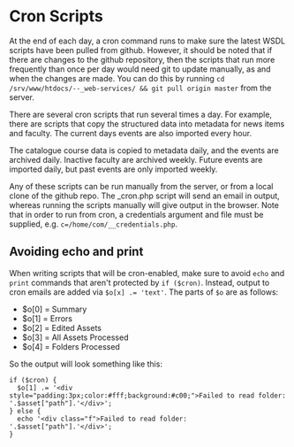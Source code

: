 # Cron Scripts

At the end of each day, a cron command runs to make sure the latest WSDL scripts have been pulled from github.
However, it should be noted that if there are changes to the github repository, then the scripts that run more frequently than once per day would need git to update manually, as and when the changes are made.
You can do this by running `cd /srv/www/htdocs/--_web-services/ && git pull origin master` from the server.

There are several cron scripts that run several times a day. For example, there are scripts that copy the structured data into metadata for news items and faculty.
The current days events are also imported every hour.

The catalogue course data is copied to metadata daily, and the events are archived daily.
Inactive faculty are archived weekly.
Future events are imported daily, but past events are only imported weekly.

Any of these scripts can be run manually from the server, or from a local clone of the github repo.
The _cron.php script will send an email in output, whereas running the scripts manually will give output in the browser.
Note that in order to run from cron, a credentials argument and file must be supplied, e.g. `c=/home/com/__credentials.php`.

## Avoiding echo and print

When writing scripts that will be cron-enabled, make sure to avoid `echo` and `print` commands that aren't protected by `if ($cron)`.
Instead, output to cron emails are added via `$o[x] .= 'text'`.
The parts of `$o` are as follows:

* $o[0] = Summary
* $o[1] = Errors
* $o[2] = Edited Assets
* $o[3] = All Assets Processed
* $o[4] = Folders Processed

So the output will look something like this:

    if ($cron) {
      $o[1] .= '<div style="padding:3px;color:#fff;background:#c00;">Failed to read folder: '.$asset["path"].'</div>';
    } else {
      echo '<div class="f">Failed to read folder: '.$asset["path"].'</div>';
    }


